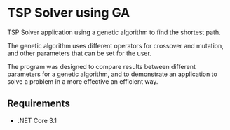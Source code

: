 # TSP Solver using GA

TSP Solver application using a genetic algorithm to find the shortest path.

The genetic algorithm uses different operators for crossover and mutation,
and other parameters that can be set for the user.

The program was designed to compare results between different parameters
for a genetic algorithm, and to demonstrate an application to solve a problem
in a more effective an efficient way.

## Requirements

- .NET Core 3.1
